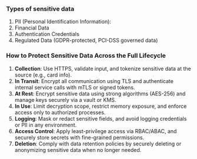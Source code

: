 ### Types of sensitive data

1. PII (Personal Identification Information): 
2. Financial Data
3. Authentication Credentials
4. Regulated Data (GDPR-protected, PCI-DSS governed data)

### How to Protect Sensitive Data Across the Full Lifecycle
1. **Collection**: Use HTTPS, validate input, and tokenize sensitive data at the source (e.g., card info).
2. **In Transit**: Encrypt all communication using TLS and authenticate internal service calls with mTLS or signed tokens.
3. **At Rest**: Encrypt sensitive data using strong algorithms (AES-256) and manage keys securely via a vault or KMS.
4. **In Use**: Limit decryption scope, restrict memory exposure, and enforce access only to authorized processes.
5. **Logging**: Mask or redact sensitive fields, and avoid logging credentials or PII in any environment.
6. **Access Control**: Apply least-privilege access via RBAC/ABAC, and securely store secrets with fine-grained permissions.
7. **Deletion**: Comply with data retention policies by securely deleting or anonymizing sensitive data when no longer needed.
